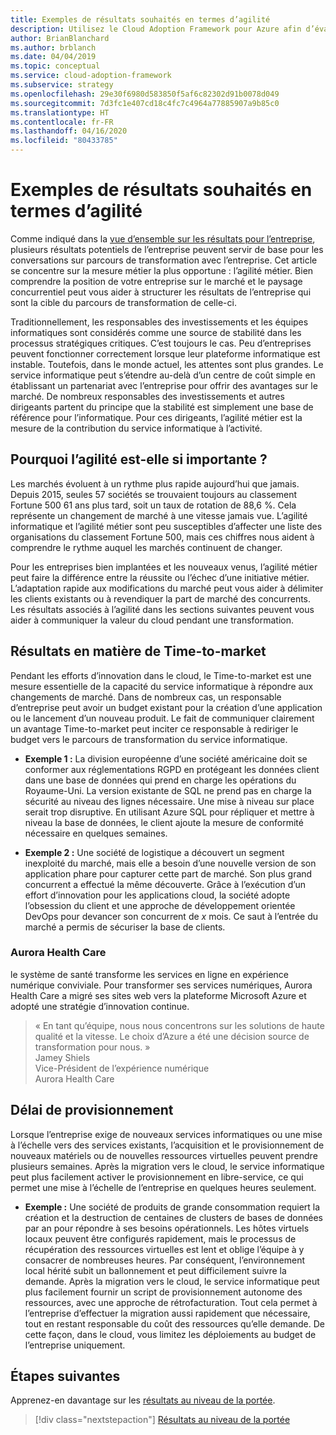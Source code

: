 ```yaml
---
title: Exemples de résultats souhaités en termes d’agilité
description: Utilisez le Cloud Adoption Framework pour Azure afin d’évaluer la position sur le marché et l’environnement concurrentiel de votre entreprise.
author: BrianBlanchard
ms.author: brblanch
ms.date: 04/04/2019
ms.topic: conceptual
ms.service: cloud-adoption-framework
ms.subservice: strategy
ms.openlocfilehash: 29e30f6980d583850f5af6c82302d91b0078d049
ms.sourcegitcommit: 7d3fc1e407cd18c4fc7c4964a77885907a9b85c0
ms.translationtype: HT
ms.contentlocale: fr-FR
ms.lasthandoff: 04/16/2020
ms.locfileid: "80433785"
---
```

# <a name="examples-of-agility-outcomes"></a>Exemples de résultats souhaités en termes d’agilité

Comme indiqué dans la [vue d’ensemble sur les résultats pour l’entreprise](./index.md), plusieurs résultats potentiels de l’entreprise peuvent servir de base pour les conversations sur parcours de transformation avec l’entreprise. Cet article se concentre sur la mesure métier la plus opportune : l’agilité métier. Bien comprendre la position de votre entreprise sur le marché et le paysage concurrentiel peut vous aider à structurer les résultats de l’entreprise qui sont la cible du parcours de transformation de celle-ci.

Traditionnellement, les responsables des investissements et les équipes informatiques sont considérés comme une source de stabilité dans les processus stratégiques critiques. C’est toujours le cas. Peu d’entreprises peuvent fonctionner correctement lorsque leur plateforme informatique est instable. Toutefois, dans le monde actuel, les attentes sont plus grandes. Le service informatique peut s’étendre au-delà d’un centre de coût simple en établissant un partenariat avec l’entreprise pour offrir des avantages sur le marché. De nombreux responsables des investissements et autres dirigeants partent du principe que la stabilité est simplement une base de référence pour l’informatique. Pour ces dirigeants, l’agilité métier est la mesure de la contribution du service informatique à l’activité.

<!-- markdownlint-disable MD026 -->

## <a name="why-is-agility-so-important"></a>Pourquoi l’agilité est-elle si importante ?

Les marchés évoluent à un rythme plus rapide aujourd’hui que jamais. Depuis 2015, seules 57 sociétés se trouvaient toujours au classement Fortune 500 61 ans plus tard, soit un taux de rotation de 88,6 %. Cela représente un changement de marché à une vitesse jamais vue. L’agilité informatique et l’agilité métier sont peu susceptibles d’affecter une liste des organisations du classement Fortune 500, mais ces chiffres nous aident à comprendre le rythme auquel les marchés continuent de changer.

Pour les entreprises bien implantées et les nouveaux venus, l’agilité métier peut faire la différence entre la réussite ou l’échec d’une initiative métier. L’adaptation rapide aux modifications du marché peut vous aider à délimiter les clients existants ou à revendiquer la part de marché des concurrents. Les résultats associés à l’agilité dans les sections suivantes peuvent vous aider à communiquer la valeur du cloud pendant une transformation.

## <a name="time-to-market-outcome"></a>Résultats en matière de Time-to-market

Pendant les efforts d’innovation dans le cloud, le Time-to-market est une mesure essentielle de la capacité du service informatique à répondre aux changements de marché. Dans de nombreux cas, un responsable d’entreprise peut avoir un budget existant pour la création d’une application ou le lancement d’un nouveau produit. Le fait de communiquer clairement un avantage Time-to-market peut inciter ce responsable à rediriger le budget vers le parcours de transformation du service informatique.

- **Exemple 1 :** La division européenne d’une société américaine doit se conformer aux réglementations RGPD en protégeant les données client dans une base de données qui prend en charge les opérations du Royaume-Uni. La version existante de SQL ne prend pas en charge la sécurité au niveau des lignes nécessaire. Une mise à niveau sur place serait trop disruptive. En utilisant Azure SQL pour répliquer et mettre à niveau la base de données, le client ajoute la mesure de conformité nécessaire en quelques semaines.

- **Exemple 2 :** Une société de logistique a découvert un segment inexploité du marché, mais elle a besoin d’une nouvelle version de son application phare pour capturer cette part de marché. Son plus grand concurrent a effectué la même découverte. Grâce à l’exécution d’un effort d’innovation pour les applications cloud, la société adopte l’obsession du client et une approche de développement orientée DevOps pour devancer son concurrent de _x_ mois. Ce saut à l’entrée du marché a permis de sécuriser la base de clients.

### <a name="aurora-health-care"></a>Aurora Health Care

le système de santé transforme les services en ligne en expérience numérique conviviale. Pour transformer ses services numériques, Aurora Health Care a migré ses sites web vers la plateforme Microsoft Azure et adopté une stratégie d’innovation continue.

<!-- cSpell:ignore Jamey Shiels -->

> « En tant qu’équipe, nous nous concentrons sur les solutions de haute qualité et la vitesse. Le choix d’Azure a été une décision source de transformation pour nous. »  
> Jamey Shiels  
> Vice-Président de l’expérience numérique  
> Aurora Health Care

## <a name="provision-time"></a>Délai de provisionnement

Lorsque l’entreprise exige de nouveaux services informatiques ou une mise à l’échelle vers des services existants, l’acquisition et le provisionnement de nouveaux matériels ou de nouvelles ressources virtuelles peuvent prendre plusieurs semaines. Après la migration vers le cloud, le service informatique peut plus facilement activer le provisionnement en libre-service, ce qui permet une mise à l’échelle de l’entreprise en quelques heures seulement.

- **Exemple :** Une société de produits de grande consommation requiert la création et la destruction de centaines de clusters de bases de données par an pour répondre à ses besoins opérationnels. Les hôtes virtuels locaux peuvent être configurés rapidement, mais le processus de récupération des ressources virtuelles est lent et oblige l’équipe à y consacrer de nombreuses heures. Par conséquent, l’environnement local hérité subit un ballonnement et peut difficilement suivre la demande. Après la migration vers le cloud, le service informatique peut plus facilement fournir un script de provisionnement autonome des ressources, avec une approche de rétrofacturation. Tout cela permet à l’entreprise d’effectuer la migration aussi rapidement que nécessaire, tout en restant responsable du coût des ressources qu’elle demande. De cette façon, dans le cloud, vous limitez les déploiements au budget de l’entreprise uniquement.

## <a name="next-steps"></a>Étapes suivantes

Apprenez-en davantage sur les [résultats au niveau de la portée](./reach-outcomes.md).

> [!div class="nextstepaction"]
> [Résultats au niveau de la portée](./reach-outcomes.md)

